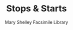 ---
title: Stops & Starts
subtitle: Mary Shelley Facsimile Library
description: "Poster template, Workshop program\nDesign, Edited: Oliver Boulton\nEdition of 2, softback, xxxpp.\nLaser, Wiro, 210 × 297mm"
layout: project
thumbnail: "/assets/images/thumbnails/oliver-boulton-An-Englishman-Abroad-front.png"
thumbnail_is_landscape: false
---
